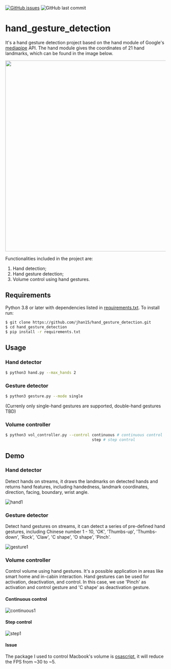 [![GitHub issues](https://img.shields.io/github/issues/jhan15/hand_gesture_detection)](https://github.com/jhan15/hand_gesture_detection/issues)
![GitHub last commit](https://img.shields.io/github/last-commit/jhan15/hand_gesture_detection?color=ff69b4)

# hand_gesture_detection
It's a hand gesture detection project based on the hand module of Google's [mediapipe](https://github.com/google/mediapipe) API. The hand module gives the coordinates of 21 hand landmarks, which can be found in the image below.

<p align="center">
  <img src="https://user-images.githubusercontent.com/62132206/124274282-5af07f80-db41-11eb-9ac8-bf14d9680d68.png?raw=true" width="600">
</p>

Functionalities included in the project are:
1. Hand detection;
2. Hand gesture detection;
3. Volume control using hand gestures.

## Requirements
Python 3.8 or later with dependencies listed in [requirements.txt](https://github.com/jhan15/gesture_detection/blob/master/requirements.txt). To install run:

```bash
$ git clone https://github.com/jhan15/hand_gesture_detection.git
$ cd hand_gesture_detection
$ pip install -r requirements.txt
```

## Usage

### Hand detector

```bash
$ python3 hand.py --max_hands 2
```

### Gesture detector

```bash
$ python3 gesture.py --mode single
```

(Currenly only single-hand gestures are supported, double-hand gestures TBD)

### Volume controller

```bash
$ python3 vol_controller.py --control continuous # continuous control
                                      step # step control
```

## Demo

### Hand detector
Detect hands on streams, it draws the landmarks on detected hands and returns hand features, including handedness, landmark coordinates, direction, facing, boundary, wrist angle.

![hand1](https://user-images.githubusercontent.com/62132206/127870204-96725670-6db0-4025-be46-bd3efacae085.gif)

### Gesture detector
Detect hand gestures on streams, it can detect a series of pre-defined hand gestures, including Chinese number 1 - 10, 'OK', 'Thumbs-up', 'Thumbs-down', 'Rock', 'Claw', 'C shape', 'O shape', 'Pinch'.

![gesture1](https://user-images.githubusercontent.com/62132206/127870254-c205a04a-4b7f-4ce3-b4e6-549a38183125.gif)

### Volume controller
Control volume using hand gestures. It's a possible application in areas like smart home and in-cabin interaction. Hand gestures can be used for activation, deactivation, and control. In this case, we use 'Pinch' as activation and control gesture and 'C shape' as deactivation gesture.

#### Continuous control

![continuous1](https://user-images.githubusercontent.com/62132206/127870281-51b98ccb-60c0-491d-b26e-712804d0b639.gif)

#### Step control

![step1](https://user-images.githubusercontent.com/62132206/127870295-00b94af1-3fbb-474b-b0f0-3e717d6d4882.gif)

#### Issue

The package I used to control Macbook's volume is [osascript](https://github.com/andrewp-as-is/osascript.py), it will reduce the FPS from ~30 to ~5.

